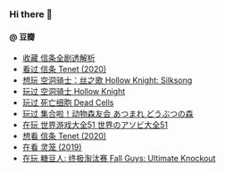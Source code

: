 ### Hi there 👋

<!--
**dofine/dofine** is a ✨ _special_ ✨ repository because its `README.md` (this file) appears on your GitHub profile.

Here are some ideas to get you started:

- 🔭 I’m currently working on ...
- 🌱 I’m currently learning ...
- 👯 I’m looking to collaborate on ...
- 🤔 I’m looking for help with ...
- 💬 Ask me about ...
- 📫 How to reach me: ...
- 😄 Pronouns: ...
- ⚡ Fun fact: ...
-->

#### @ 豆瓣
<!-- DOUBAN-ACTIVITIES:START -->
- [收藏 信条全剧透解析](https://www.douban.com/doubanapp/dispatch?uri=/status/3095501291/)
- [看过 信条 Tenet‎ (2020)](https://www.douban.com/doubanapp/dispatch?uri=/status/3095492779/)
- [想玩 空洞骑士：丝之歌 Hollow Knight: Silksong](https://www.douban.com/doubanapp/dispatch?uri=/status/3094250573/)
- [玩过 空洞骑士 Hollow Knight](https://www.douban.com/doubanapp/dispatch?uri=/status/3094250518/)
- [玩过 死亡细胞 Dead Cells](https://www.douban.com/doubanapp/dispatch?uri=/status/3094250231/)
- [玩过 集合啦！动物森友会 あつまれ どうぶつの森](https://www.douban.com/doubanapp/dispatch?uri=/status/3094249788/)
- [在玩 世界游戏大全51 世界のアソビ大全51](https://www.douban.com/doubanapp/dispatch?uri=/status/3094249476/)
- [想看 信条 Tenet‎ (2020)](https://www.douban.com/doubanapp/dispatch?uri=/status/3094122395/)
- [在看 灵笼‎ (2019)](https://www.douban.com/doubanapp/dispatch?uri=/status/3091780391/)
- [在玩 糖豆人: 终极淘汰赛 Fall Guys: Ultimate Knockout](https://www.douban.com/doubanapp/dispatch?uri=/status/3091778727/)
<!-- DOUBAN-ACTIVITIES:END -->

